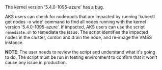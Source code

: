 The kernel version '5.4.0-1095-azure' has a [bug](https://bugs.launchpad.net/ubuntu/+source/containerd/+bug/1996678).

AKS users can check for nodepools that are impacted by running 'kubectl get nodes -o wide' command to find all nodes running with the kernel version '5.4.0-1095-azure'. If impacted, AKS users can use the script `remediate.sh` to remediate the issue. The script identifies the impacted nodes in the cluster, cordon and drain the node, and re-image the VMSS instance.

**NOTE**: The user needs to review the script and understand what it's going to do. The script must be run in testing environment to confirm that it won't cause any issue in production.